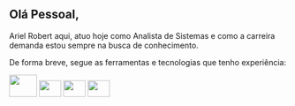 ## Olá Pessoal,

Ariel Robert aqui, atuo hoje como Analista de Sistemas e como a carreira demanda estou sempre na busca de conhecimento.

De forma breve, segue as ferramentas e tecnologias que tenho experiência: <br> 

<img loading="" src="https://cdn.jsdelivr.net/gh/devicons/devicon/icons/php/php-plain.svg" width="50" height="40"/>
<img loading="" src="https://cdn.jsdelivr.net/gh/devicons/devicon/icons/javascript/javascript-plain.svg" width="40" height="30"/>
<img loading="" src="https://cdn.jsdelivr.net/gh/devicons/devicon/icons/mysql/mysql-original-wordmark.svg" width="40" height="30"/>
<img loading="" src="https://cdn.jsdelivr.net/gh/devicons/devicon/icons/postgresql/postgresql-original.svg" width="40" height="30"/>


